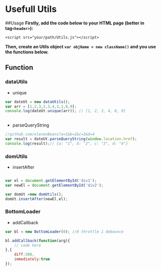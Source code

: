 # Usefull Utils
##Usage
**Firstly, add the code below to your HTML page (better in tag`<header>`):**

`<script src="your/path/Utils.js"></script>
`

**Then, create an Utils object `var objName = new className()` and you use the functions below.**

## Function

### dataUtils
+ unique

```js
var dateUt = new dataUtils();
var arr = [1,2,3,2,3,4,3,1,8,9];
console.log(dateUt.unique(arr)); // [1, 2, 3, 4, 8, 9]
	
```

+ parseQueryString 

```js
//github.com/elevenBeans?a=1&b=2&c=3&d=4
var result = dateUt.parseQueryString(window.location.href); 
console.log(result);// {a: "1", b: "2", c: "3", d: "4"}
```

### domUtils
+ insertAfter

```js

var el = document.getElementById('div1');
var newEl = document.getElementById('div2');

var domUt =new domUtils();
domUt.insertAfter(newEl,el);
```

### BottomLoader
+ addCallback

```js
var bl = new BottomLoader(0); //0 throttle 1 debounce

bl.addCallback(function(arg){
	// code here
},{
	diff:300,
	immediately:true
});
```